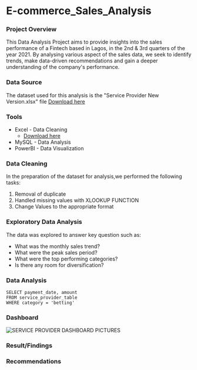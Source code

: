 # E-commerce_Sales_Analysis

### Project Overview
This Data Analysis Project aims to provide insights into the sales performance of a Fintech based in Lagos, in the 2nd & 3rd quarters of the year 2021. By analysing various aspect of the sales data, we seek to identify trends, make data-driven recommendations and gain a deeper understanding of the company's performance. 

### Data Source
The dataset used for this analysis is the "Service Provider New Version.xlsx" file
[Download here](https://github.com/user-attachments/files/17993087/Service.Provider.New.Version.-.Complete.Analysis.xlsx)

### Tools
- Excel - Data Cleaning
  - [Download here](https://microsoft.com)
- MySQL - Data Analysis
- PowerBI - Data Visualization

### Data Cleaning
In the preparation of the dataset for analysis,we performed the following tasks:
1. Removal of duplicate
2. Handled missing values with XLOOKUP FUNCTION
3. Change Values to the appropriate format

### Exploratory Data Analysis
The data was explored to answer key question such as:
- What was the monthly sales trend?
- What were the peak sales period?
- What were the top performing categories?
- Is there any room for diversification?

### Data Analysis

```MySQL
SELECT payment_date, amount
FROM service_provider_table
WHERE category = 'betting'
```

### Dashboard
![SERVICE PROVIDER DASHBOARD PICTURES](https://github.com/user-attachments/assets/20eadb0b-ddf4-4a3b-a492-447cf315b42e)

### Result/Findings

### Recommendations


   
  
